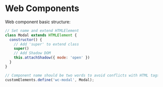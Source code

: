 # Web Components

Web component basic structure:

```javascript
// Set name and extend HTMLElement
class Modal extends HTMLElement {
  constructor() {
    // Add 'super' to extend class
    super()
    // Add Shadow DOM
    this.attachShadow({ mode: 'open' })
  }
}

// Component name should be two words to avoid conflicts with HTML tags
customElements.define('wc-modal', Modal);
```